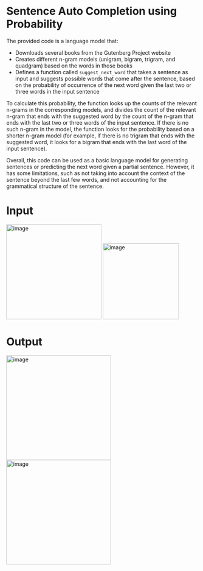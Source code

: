 # Sentence Auto Completion using Probability

The provided code is a language model that:

- Downloads several books from the Gutenberg Project website
- Creates different n-gram models (unigram, bigram, trigram, and quadgram) based on the words in those books
- Defines a function called `suggest_next_word` that takes a sentence as input and suggests possible words that come after the sentence, based on the probability of occurrence of the next word given the last two or three words in the input sentence

To calculate this probability, the function looks up the counts of the relevant n-grams in the corresponding models, and divides the count of the relevant n-gram that ends with the suggested word by the count of the n-gram that ends with the last two or three words of the input sentence. If there is no such n-gram in the model, the function looks for the probability based on a shorter n-gram model (for example, if there is no trigram that ends with the suggested word, it looks for a bigram that ends with the last word of the input sentence).

Overall, this code can be used as a basic language model for generating sentences or predicting the next word given a partial sentence. However, it has some limitations, such as not taking into account the context of the sentence beyond the last few words, and not accounting for the grammatical structure of the sentence.

# Input
<img width="250" alt="image" src="https://user-images.githubusercontent.com/117291117/228686202-3ee5ce5b-4b9d-4e0d-86d8-0062f7af9778.png">
<img width="200" alt="image" src="https://user-images.githubusercontent.com/117291117/228686313-5ab822c3-e7e7-489e-845b-0247a359ec7c.png">

# Output
<img width="275" alt="image" src="https://user-images.githubusercontent.com/117291117/228685592-95b54b10-e476-43c1-9065-f6358fdc24f4.png">
<img width="275" alt="image" src="https://user-images.githubusercontent.com/117291117/228685648-25d12931-7bd5-44cd-9b08-0e45dab85ea5.png">
